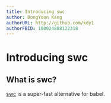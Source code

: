 ```yaml
---
title: Introducing swc
author: DongYoon Kang
authorURL: http://github.com/kdy1
authorFBID: 100024888122318
---
```


# Introducing swc

## What is swc?

[swc][] is a super-fast alternative for babel.




[swc]:https://github.com/swc-project/swc